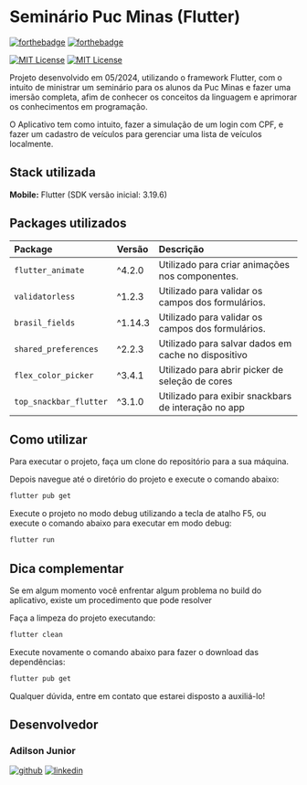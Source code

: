 # Seminário Puc Minas (Flutter)

[![forthebadge](https://forthebadge.com/images/badges/made-with-flutter.svg)](http://forthebadge.com)
[![forthebadge](https://forthebadge.com/images/badges/powered-by-coffee.svg)](http://forthebadge.com)

[![MIT License](https://img.shields.io/badge/Flutter-3.19.6-blue)](https://docs.flutter.dev/release/release-notes)
[![MIT License](https://img.shields.io/badge/Dart-3.3.4-blue)](https://docs.flutter.dev/release/release-notes)

Projeto desenvolvido em 05/2024, utilizando o framework Flutter, com o intuito de ministrar um seminário para os alunos da Puc Minas e fazer uma imersão completa, afim de conhecer os conceitos da linguagem e aprimorar os conhecimentos em programação.

O Aplicativo tem como intuito, fazer a simulação de um login com CPF, e fazer um cadastro de veículos para gerenciar uma lista de veículos localmente.

## Stack utilizada

**Mobile:** Flutter (SDK versão inicial: 3.19.6)

## Packages utilizados

| Package                  | Versão  | Descrição                                            |
| :----------------------- | :------ | :--------------------------------------------------- |
| `flutter_animate`        | ^4.2.0  | Utilizado para criar animações nos componentes.      |
| `validatorless`          | ^1.2.3  | Utilizado para validar os campos dos formulários.    |
| `brasil_fields`          | ^1.14.3 | Utilizado para validar os campos dos formulários.    |
| `shared_preferences`     | ^2.2.3  | Utilizado para salvar dados em cache no dispositivo  |
| `flex_color_picker`      | ^3.4.1  | Utilizado para abrir picker de seleção de cores      |
| `top_snackbar_flutter`   | ^3.1.0  | Utilizado para exibir snackbars de interação no app  |

## Como utilizar

Para executar o projeto, faça um clone do repositório para a sua máquina.

Depois navegue até o diretório do projeto e execute o comando abaixo:

```bash
flutter pub get
```

Execute o projeto no modo debug utilizando a tecla de atalho F5, ou execute o comando abaixo para executar em modo debug:

```bash
flutter run
```

## Dica complementar

Se em algum momento você enfrentar algum problema no build do aplicativo, existe um procedimento que pode resolver

Faça a limpeza do projeto executando:

```bash
flutter clean
```

Execute novamente o comando abaixo para fazer o download das dependências:

```bash
flutter pub get
```

Qualquer dúvida, entre em contato que estarei disposto a auxiliá-lo!

## Desenvolvedor

### Adilson Junior

[![github](https://img.shields.io/badge/GitHub-100000?style=for-the-badge&logo=github&logoColor=white)](https://github.com/adilsonjuniordev)
[![linkedin](https://img.shields.io/badge/linkedin-0A66C2?style=for-the-badge&logo=linkedin&logoColor=white)](https://www.linkedin.com/in/adilsonjuniordev/)
